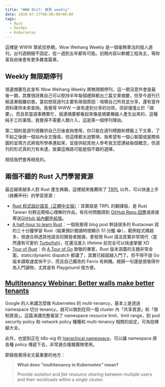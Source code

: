```yaml
---
title: "WWW 0x17: 再見 weekly"
date: 2020-07-17T00:00:00+08:00
tags:
  - Rust
  - DevOps
  - Kubernetes
---
```


這裡是 WWW 第貳拾參期，Wow Weihang Weekly 是一個毫無章法的個人週刊，出刊週期極不固定，從一週到五年都有可能。初期內容以軟體工程為主，等財富自由後會有更多雜食篇章。

## Weekly 無限期停刊

很遺憾要在此宣布 Wow Weihang Weekly 將無限期停刊，這一期沒意外會是最後一期，其實很訝異自己可以堅持半年每個禮拜都出三篇文章摘要，但至今週刊已經逐漸脫離初衷。當初想寫週刊主要有兩個原因：咀嚼自己所見並分享，還有當作資料庫供未來查詢。我覺得 WWW 一直有達到分享的功效，但卻僅僅止於「摘要」，而且若當週事務繁忙，就連摘要都看起來像是摘要機器人產生出來的，這種純手工的事情，我覺得不需要人類介入，這是第一個停刊理由。

第二個則是週刊很難供自己日後查詢使用，你只能在週刊標題和標籤上下文章，了不起之後做一個站內全文搜尋，但這樣都太過繁瑣，我希望有一個心智圖或是關係圖的呈現方式將我所學串連起來，並提供給其他人參考我怎麼連結每個概念，但週刊的形式真的力有未逮，放棄這條路可能是個不錯的選擇。

相信我們會再相見的。

## 兩個不錯的 Rust 入門學習資源

最近越來越多人對 Rust 產生興趣，這裡就來推薦除了 [TRPL](https://doc.rust-lang.org/book/) 以外，可以快速上手（~~其實不行~~）的學習資源：

- [Rust 程式設計語言（正體中文版）](https://rust-lang.tw/book-tw/)：其實就是 TRPL 的翻譯版，是 Rust Taiwan 社群近期嘔心理解的作品，有任何問題請到 [GitHub Repo 回應](https://github.com/rust-tw/)或直接寄送[GitHub 站內郵件給我](mailto:weihanglo@users.noreply.github.com)。
- [A half-hour to learn Rust](https://fasterthanli.me/articles/a-half-hour-to-learn-rust)：一個我覺得 blog post 幹話很多的 Rustacean 寫的三十分鐘學習 Rust（結果預計閱讀時間顯示 51 分鐘 😂），範例程式碼超多，很適合熟透其他語言的開發者閱讀，會發現 Rust 語法其實非常現代（當然還有可愛的 [Turbofish](https://turbo.fish/))，在還沒進入 lifetime 前完全可以快速掌握 XD
- [Tour of Rust](https://tourofrust.com)：向 [A Tour of Go](https://tour.golang.org/) 致敬的專案，Rust 版本涵蓋的主題非常全面，static/dynamic dispatch 都講了，其實已經超越入門了。但不得不說 Go 版本讀取速度快不少，而且自己魔改的 Ferris 有夠醜。總歸一句還是很值得作為入門讀物，尤其是有 Playground 很方便。

## [Multitenancy Webinar: Better walls make better tenants](https://www.cncf.io/webinars/multitenancy-webinar-better-walls-make-better-tenants/)

Google 的人來講怎麼做 Kubernetes 的 multi-tenancy，基本上是透過 namespace 切分 tenancy，就可以做到在同一個 cluster 內「共享資源」和「限制資源」。這篇演講完整複習了 namespace resource limit、limit range，到 pod security policy 和 network policy 種種和 multi-tenancy 相關的設定，可為抱佛腳大全。

此外，也提到正在 k8s-sig 的 [hierachical namespace](https://github.com/kubernetes-sigs/multi-tenancy/tree/master/incubator/hnc)，可以讓 namespace 將各種 policy 傳遞下去，非常適合複雜團隊使用。

節錄我覺得全文最重要的地方：

> **What does “multitenancy in Kubernetes” mean?**
>
> Provide _isolation_ and _fair resource sharing_ between multiple users and their workloads within a _single cluster_.
